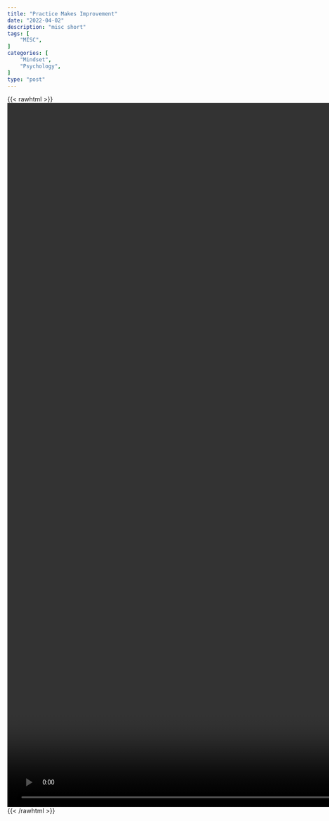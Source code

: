```yaml
---
title: "Practice Makes Improvement"
date: "2022-04-02"
description: "misc short"
tags: [
    "MISC",
]
categories: [
    "Mindset",
    "Psychology",
]
type: "post"
---
```

{{< rawhtml >}}
    <video style="height:40vh;width:auto" overflow="hidden" controls>
        <source src="https://clips.dev00ps.com/MISC/Practice%20Makes%20What%3F%20%F0%9F%A7%90%20ft%20Les%20Brown.mp4" type="video/mp4"> 
    </video>
{{< /rawhtml >}}